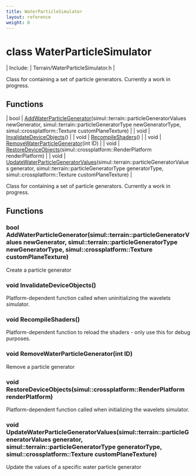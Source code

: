 ```yaml
---
title: WaterParticleSimulator
layout: reference
weight: 0
---
```

class WaterParticleSimulator
===

| Include: | Terrain/WaterParticleSimulator.h |

Class for containing a set of particle generators. Currently a work in progress.
  


Functions
---

| bool | [AddWaterParticleGenerator](#AddWaterParticleGenerator)(simul::terrain::particleGeneratorValues newGenerator, simul::terrain::particleGeneratorType newGeneratorType, simul::crossplatform::Texture customPlaneTexture) |
| void | [InvalidateDeviceObjects](#InvalidateDeviceObjects)() |
| void | [RecompileShaders](#RecompileShaders)() |
| void | [RemoveWaterParticleGenerator](#RemoveWaterParticleGenerator)(int ID) |
| void | [RestoreDeviceObjects](#RestoreDeviceObjects)(simul::crossplatform::RenderPlatform renderPlatform) |
| void | [UpdateWaterParticleGeneratorValues](#UpdateWaterParticleGeneratorValues)(simul::terrain::particleGeneratorValues generator, simul::terrain::particleGeneratorType generatorType, simul::crossplatform::Texture customPlaneTexture) |

Class for containing a set of particle generators. Currently a work in progress.
  


Functions
---
<a name="AddWaterParticleGenerator"></a>
### bool AddWaterParticleGenerator(simul::terrain::particleGeneratorValues newGenerator, simul::terrain::particleGeneratorType newGeneratorType, simul::crossplatform::Texture customPlaneTexture)
Create a particle generator
<a name="InvalidateDeviceObjects"></a>
### void InvalidateDeviceObjects()
Platform-dependent function called when uninitializing the wavelets simulator.
<a name="RecompileShaders"></a>
### void RecompileShaders()
Platform-dependent function to reload the shaders - only use this for debug purposes.
<a name="RemoveWaterParticleGenerator"></a>
### void RemoveWaterParticleGenerator(int ID)
Remove a particle generator
<a name="RestoreDeviceObjects"></a>
### void RestoreDeviceObjects(simul::crossplatform::RenderPlatform renderPlatform)
Platform-dependent function called when initializing the wavelets simulator.
<a name="UpdateWaterParticleGeneratorValues"></a>
### void UpdateWaterParticleGeneratorValues(simul::terrain::particleGeneratorValues generator, simul::terrain::particleGeneratorType generatorType, simul::crossplatform::Texture customPlaneTexture)
Update the values of a specific water particle generator
